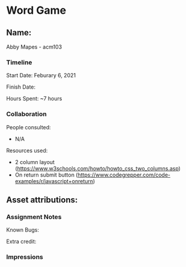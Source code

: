 # Word Game

## Name: 
Abby Mapes - acm103

### Timeline

Start Date: Feburary 6, 2021

Finish Date: 

Hours Spent: ~7 hours


### Collaboration

People consulted:
- N/A

Resources used:
- 2 column layout (https://www.w3schools.com/howto/howto_css_two_columns.asp)
- On return submit button (https://www.codegrepper.com/code-examples/r/javascript+onreturn)

Asset attributions:
- 

### Assignment Notes

Known Bugs:

Extra credit:


### Impressions